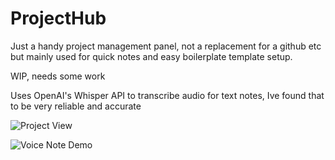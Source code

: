 # ProjectHub

Just a handy project management panel, not a replacement for a github etc but mainly used for quick notes and easy boilerplate template setup.

WIP, needs some work

Uses OpenAI's Whisper API to transcribe audio for text notes, Ive found that to be very reliable and accurate

![Project View](https://github.com/HenrySeed/ProjectHub/assets/5369727/b92b9339-e329-4208-902d-ce983867ec41)


![Voice Note Demo](https://github.com/HenrySeed/ProjectHub/assets/5369727/ab4c0ed2-a86e-4292-9f40-3d8653930f2e)
